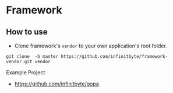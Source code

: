 # Framework

## How to use
- Clone framework's `vendor` to your own application's root folder.
```
git clone  -b master https://github.com/infinitbyte/framework-vendor.git vendor
```

Example Project
- https://github.com/infinitbyte/gopa
